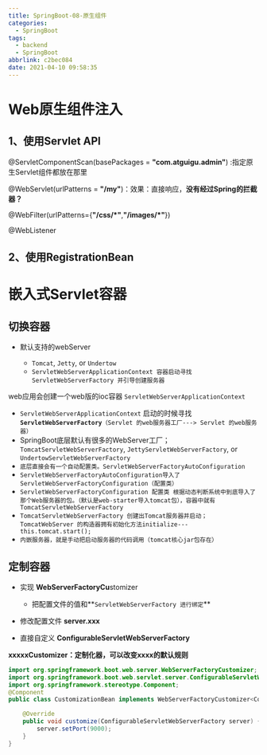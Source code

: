 ```yaml
---
title: SpringBoot-08-原生组件
categories:
  - SpringBoot
tags:
  - backend
  - SpringBoot
abbrlink: c2bec084
date: 2021-04-10 09:58:35
---
```


# Web原生组件注入

## 1、使用Servlet API

@ServletComponentScan(basePackages = **"com.atguigu.admin"**) :指定原生Servlet组件都放在那里

@WebServlet(urlPatterns = **"/my"**)：效果：直接响应，**没有经过Spring的拦截器？**

@WebFilter(urlPatterns={**"/css/\*"**,**"/images/\*"**})

@WebListener

## 2、使用RegistrationBean

# 嵌入式Servlet容器

## 切换容器

- 默认支持的webServer

	- `Tomcat`, `Jetty`, or `Undertow`
	- `ServletWebServerApplicationContext 容器启动寻找ServletWebServerFactory 并引导创建服务器`

web应用会创建一个web版的ioc容器 `ServletWebServerApplicationContext` 

- `ServletWebServerApplicationContext`  启动的时候寻找 **`ServletWebServerFactory`**`（Servlet 的web服务器工厂---> Servlet 的web服务器）`  
- SpringBoot底层默认有很多的WebServer工厂；`TomcatServletWebServerFactory`, `JettyServletWebServerFactory`, or `UndertowServletWebServerFactory`
- `底层直接会有一个自动配置类。ServletWebServerFactoryAutoConfiguration`
- `ServletWebServerFactoryAutoConfiguration导入了ServletWebServerFactoryConfiguration（配置类）`
- `ServletWebServerFactoryConfiguration 配置类 根据动态判断系统中到底导入了那个Web服务器的包。（默认是web-starter导入tomcat包），容器中就有 TomcatServletWebServerFactory`
- `TomcatServletWebServerFactory 创建出Tomcat服务器并启动；TomcatWebServer 的构造器拥有初始化方法initialize---this.tomcat.start();`
- `内嵌服务器，就是手动把启动服务器的代码调用（tomcat核心jar包存在）`

## 定制容器

- 实现  **WebServerFactoryCu**stomizer<ConfigurableServletWebServerFactory> 

	- 把配置文件的值和**`ServletWebServerFactory 进行绑定`**
- 修改配置文件 **server.xxx**
- 直接自定义 **ConfigurableServletWebServerFactory** 

**xxxxxCustomizer：定制化器，可以改变xxxx的默认规则**

```java
import org.springframework.boot.web.server.WebServerFactoryCustomizer;
import org.springframework.boot.web.servlet.server.ConfigurableServletWebServerFactory;
import org.springframework.stereotype.Component;
@Component
public class CustomizationBean implements WebServerFactoryCustomizer<ConfigurableServletWebServerFactory> {

    @Override
    public void customize(ConfigurableServletWebServerFactory server) {
        server.setPort(9000);
    }
}
```

